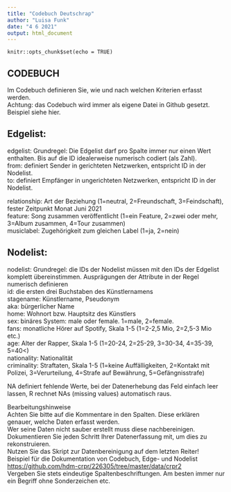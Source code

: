 ```yaml
---
title: "Codebuch Deutschrap"
author: "Luisa Funk"
date: "4 6 2021"
output: html_document
---
```


```{r setup, include=FALSE}
knitr::opts_chunk$set(echo = TRUE)
```

## CODEBUCH

Im Codebuch definieren Sie, wie und nach welchen Kriterien erfasst werden.									
Achtung: das Codebuch wird immer als eigene Datei in Github gesetzt. Beispiel siehe hier.									

## Edgelist:								
edgelist:	Grundregel: Die Edgelist darf pro Spalte immer nur einen Wert enthalten. Bis auf die ID idealerweise numerisch codiert (als Zahl).								
from: definiert Sender in gerichteten Netzwerken, entspricht ID in der Nodelist. 								
to: definiert Empfänger in ungerichteten Netzwerken, entspricht ID in der Nodelist. 								

relationship:	Art der Beziehung (1=neutral, 2=Freundschaft, 3=Feindschaft), fester Zeitpunkt Monat Juni 2021								
feature:	Song zusammen veröffentlicht (1=ein Feature, 2=zwei oder mehr, 3=Album zusammen, 4=Tour zusammen)								
musiclabel:	Zugehörigkeit zum gleichen Label (1=ja, 2=nein)								

## Nodelist:
nodelist:	Grundregel: die IDs der Nodelist müssen mit den IDs der Edgelist komplett übereinstimmen. Ausprägungen der Attribute in der Regel numerisch definieren							
id:	die ersten drei Buchstaben des Künstlernamens 								
stagename:	Künstlername, Pseudonym								
aka:	bürgerlicher Name								
home:	Wohnort bzw. Hauptsitz des Künstlers								
sex:	binäres System: male oder female. 1=male, 2=female.								
fans:	monatliche Hörer auf Spotify, Skala 1-5 (1=2-2,5 Mio, 2=2,5-3 Mio etc.)								
age:	Alter der Rapper, Skala 1-5 (1=20-24, 2=25-29, 3=30-34, 4=35-39, 5=40<)								
nationality:	Nationalität								
criminality:	Straftaten, Skala 1-5 (1=keine Auffälligkeiten, 2=Kontakt mit Polizei, 3=Verurteilung, 4=Strafe auf Bewährung, 5=Gefängnisstrafe)								
									
NA	definiert fehlende Werte, bei der Datenerhebung das Feld einfach leer lassen, R rechnet NAs (missing values) automatisch raus.								
									
Bearbeitungshinweise									
Achten Sie bitte auf die Kommentare in den Spalten. Diese erklären genauer, welche Daten erfasst werden. 									
Wer seine Daten nicht sauber erstellt muss diese nachbereinigen.									
Dokumentieren Sie jeden Schritt Ihrer Datenerfassung mit, um dies zu rekonstruieren.									
Nutzen Sie das Skript zur Datenbereinigung auf dem letzten Reiter!									
Beispiel für die Dokumentation von Codebuch, Edge- und Nodelist									
https://github.com/hdm-crpr/226305/tree/master/data/crpr2									
Vergeben Sie stets eindeutige Spaltenbeschriftungen. Am besten immer nur ein Begriff ohne Sonderzeichen etc.									

